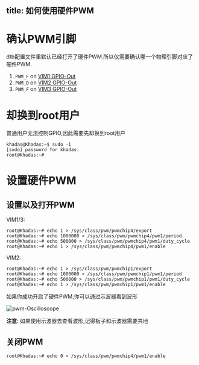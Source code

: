 title: 如何使用硬件PWM
---

# 确认PWM引脚

dtb配置文件里默认已经打开了硬件PWM.所以仅需要确认哪一个物理引脚对应了硬件PWM.

1. `PWM_F` on [VIM1 GPIO-Out](/zh-cn/vim1/index.html#GPIO-Pin-Out)
2. `PWM_D` on [VIM2 GPIO-Out](/zh-cn/vim2/index.html#GPIO-Pinout)
3. `PWM_F` on [VIM3 GPIO-Out](/zh-cn/vim3/index.html#GPIO-Pinout)

# 却换到root用户

普通用户无法控制GPIO,因此需要先却换到root用户

```shell
khadas@Khadas:~$ sudo -i
[sudo] password for khadas:
root@Khadas:~#
```

# 设置硬件PWM

## 设置以及打开PWM

VIM1/3:

```shell
root@Khadas:~# echo 1 > /sys/class/pwm/pwmchip4/export
root@Khadas:~# echo 1000000 > /sys/class/pwm/pwmchip4/pwm1/period
root@Khadas:~# echo 500000 > /sys/class/pwm/pwmchip4/pwm1/duty_cycle
root@Khadas:~# echo 1 > /sys/class/pwm/pwmchip4/pwm1/enable
```

VIM2:

```shell
root@Khadas:~# echo 1 > /sys/class/pwm/pwmchip1/export
root@Khadas:~# echo 1000000 > /sys/class/pwm/pwmchip1/pwm1/period
root@Khadas:~# echo 500000 > /sys/class/pwm/pwmchip1/pwm1/duty_cycle
root@Khadas:~# echo 1 > /sys/class/pwm/pwmchip1/pwm1/enable
```

如果你成功开启了硬件PWM,你可以通过示波器看到波形

![pwm-Oscilloscope](/images/vim1/pwm-Oscilloscope.jpg)

**注意**: 如果使用示波器去查看波形,记得板子和示波器需要共地

## 关闭PWM

```shell
root@Khadas:~# echo 0 > /sys/class/pwm/pwmchip4/pwm1/enable

```



